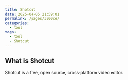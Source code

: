 ```yaml
---
title: Shotcut
date: 2025-04-05 21:59:01
permalink: /pages/3200ce/
categories:
  - tool
tags:
  - tool
  - Shotcut
---
```


## What is Shotcut

Shotcut is a free, open source, cross-platform video editor.
